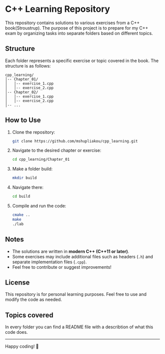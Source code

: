 # C++ Learning Repository

This repository contains solutions to various exercises from a C++ book(Stroustrup). The purpose of this project is to prepare for my C++ exam by organizing tasks into separate folders based on different topics.

## Structure
Each folder represents a specific exercise or topic covered in the book. The structure is as follows:
```
cpp_learning/
│-- Chapter_01/
│   │-- exercise_1.cpp
│   │-- exercise_2.cpp
│-- Chapter_02/
│   │-- exercise_1.cpp
│   │-- exercise_2.cpp
│-- ...
```

## How to Use
1. Clone the repository:
   ```sh
   git clone https://github.com/mshupliakou/cpp_learning.git
   ```
2. Navigate to the desired chapter or exercise:
   ```sh
   cd cpp_learning/Chapter_01
   ```
3. Make a folder build:
   ```sh
   mkdir build
   ```
4. Navigate there:
   ```sh
   cd build
   ```
3. Compile and run the code:
   ```sh
   cmake ..
   make
   ./lab
   ```

## Notes
- The solutions are written in **modern C++ (C++11 or later)**.
- Some exercises may include additional files such as headers (`.h`) and separate implementation files (`.cpp`).
- Feel free to contribute or suggest improvements!

## License
This repository is for personal learning purposes. Feel free to use and modify the code as needed.

## Topics covered
In every folder you can find a README file with a describtion of what this code does.

---
Happy coding! 🚀


